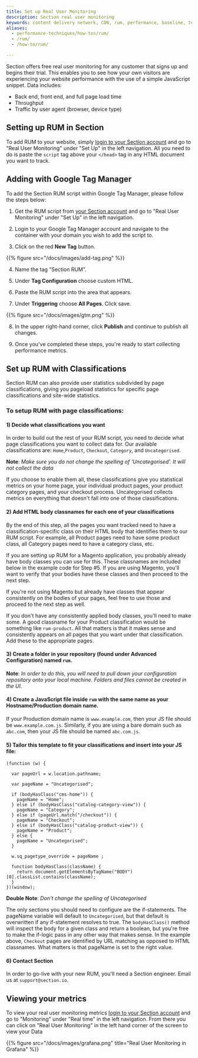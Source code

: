 ```yaml
---
title: Set up Real User Monitoring
description: Section real user monitoring
keywords: content delivery network, CDN, rum, performance, baseline, testing
aliases:
  - performance-techniques/how-tos/rum/
  - /rum/
  - /how-to/rum/

---
```

Section offers free real user monitoring for any customer that signs up and begins their trial. This enables you to see how your own visitors are experiencing your website performance with the use of a simple JavaScript snippet. Data includes:

* Back end, front end, and full page load time
* Throughput
* Traffic by user agent (browser, device type)

## Setting up RUM in Section

To add RUM to your website, simply [login to your Section account](https://aperture.section.io/) and go to "Real User Monitoring" under "Set Up" in the left navigation. All you need to do is paste the `script` tag above your `</head>` tag in any HTML document you want to track.

## Adding with Google Tag Manager

To add the Section RUM script within Google Tag Manager, please follow the steps below:

1) Get the RUM script from [your Section account](https://aperture.section.io/) and go to "Real User Monitoring" under "Set Up" in the left navigation.

2) Login to your Google Tag Manager account and navigate to the container with your domain you wish to add the script to.

3) Click on the red **New Tag** button.

{{% figure src="/docs/images/add-tag.png" %}}

4) Name the tag “Section RUM”.

5) Under **Tag Configuration** choose custom HTML.

6) Paste the RUM script into the area that appears.

7) Under **Triggering** choose **All Pages**. Click save.

{{% figure src="/docs/images/gtm.png" %}}

8) In the upper right-hand corner, click **Publish** and continue to publish all changes.

9) Once you've completed these steps, you're ready to start collecting performance metrics.

## Set up RUM with Classifications

Section RUM can also provide user statistics subdivided by page classifications, giving you pageload statistics for specific page classifications and site-wide statistics.

### To setup RUM with page classifications:

#### 1) Decide what classifications you want

In order to build out the rest of your RUM script, you need to decide what page classifications you want to collect data for. Our available classifications are: `Home`,`Product`, `Checkout`, `Category`, and `Uncategorised`.

**Note**: *Make sure you do not change the spelling of 'Uncategorised'. It will not collect the data*

If you choose to enable them all, these classifications give you statistical metrics on your home page, your individual product pages, your product category pages, and your checkout process. Uncategorised collects metrics on everything that doesn't fall into one of those classifications.

#### 2) Add HTML body classnames for each one of your classifications

By the end of this step, all the pages you want tracked need to have a classification-specific class on their HTML body that identifies them to our RUM script. For example, all Product pages need to have some product class, all Category pages need to have a category class, etc.

If you are setting up RUM for a Magento application, you probably already have body classes you can use for this. These classnames are included below in the example code for Step #5. If you are using Magento, you'll want to verify that your bodies have these classes and then proceed to the next step.

If you're not using Magento but already have classes that appear consistently on the bodies of your pages, feel free to use those and proceed to the next step as well.

If you don't have any consistently applied body classes, you'll need to make some. A good classname for your Product classification would be something like `rum-product`. All that matters is that it makes sense and consistently appears on all pages that you want under that classification. Add these to the appropriate pages.

#### 3) Create a folder in your repository (found under Advanced Configuration) named `rum`.

**Note**: *In order to do this, you will need to pull down your configuration repository onto your local machine. Folders and files cannot be created in the UI*.

#### 4) Create a JavaScript file inside `rum` with the same name as your Hostname/Production domain name.

 If your Production domain name is `www.example.com`, then your JS file should be `www.example.com.js`. Similarly, if you are using a bare domain such as `abc.com`, then your JS file should be named `abc.com.js`.

#### 5) Tailor this template to fit your classifications and insert into your JS file:

```
(function (w) {

  var pageUrl = w.location.pathname;

  var pageName = "Uncategorised";

  if (bodyHasClass("cms-home")) {
    pageName = "Home";
  } else if (bodyHasClass("catalog-category-view")) {
    pageName = "Category";
  } else if (pageUrl.match("/checkout")) {
    pageName = "Checkout";
  } else if (bodyHasClass("catalog-product-view")) {
    pageName = "Product";
  } else {
    pageName = "Uncategorised";
  }

  w.sq_pagetype_override = pageName ;

  function bodyHasClass(className) {
    return document.getElementsByTagName("BODY")[0].classList.contains(className);
  }
})(window);
```

**Double Note**: *Don't change the spelling of Uncategorised*

The only sections you should need to configure are the if-statements. The pageName variable will default to `Uncategorised`, but that default is overwritten if any if-statement resolves to true. The `bodyHasClass()` method will inspect the body for a given class and return a boolean, but you're free to make the if-logic pass in any other way that makes sense. In the example above, `Checkout` pages are identified by URL matching as opposed to HTML classnames. What matters is that pageName is set to the right value.

#### 6) Contact Section

In order to go-live with your new RUM, you'll need a Section engineer. Email us at `support@section.io`.

## Viewing your metrics

To view your real user monitoring metrics [login to your Section account](https://aperture.section.io/) and go to "Monitoring" under "Real time" in the left navigation. From there you can click on "Real User Monitoring" in the left hand corner of the screen to view your Data

{{% figure src="/docs/images/grafana.png" title="Real User Monitoring in Grafana" %}}
